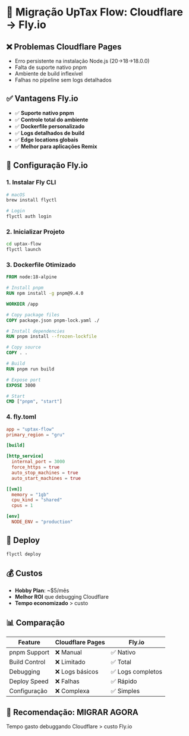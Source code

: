 # 🚀 Migração UpTax Flow: Cloudflare → Fly.io

## ❌ Problemas Cloudflare Pages
- Erro persistente na instalação Node.js (20→18→18.0.0)
- Falta de suporte nativo pnpm
- Ambiente de build inflexível
- Falhas no pipeline sem logs detalhados

## ✅ Vantagens Fly.io
- ✅ **Suporte nativo pnpm**
- ✅ **Controle total do ambiente**
- ✅ **Dockerfile personalizado**
- ✅ **Logs detalhados de build**
- ✅ **Edge locations globais**
- ✅ **Melhor para aplicações Remix**

## 🔧 Configuração Fly.io

### 1. Instalar Fly CLI
```bash
# macOS
brew install flyctl

# Login
flyctl auth login
```

### 2. Inicializar Projeto
```bash
cd uptax-flow
flyctl launch
```

### 3. Dockerfile Otimizado
```dockerfile
FROM node:18-alpine

# Install pnpm
RUN npm install -g pnpm@9.4.0

WORKDIR /app

# Copy package files
COPY package.json pnpm-lock.yaml ./

# Install dependencies
RUN pnpm install --frozen-lockfile

# Copy source
COPY . .

# Build
RUN pnpm run build

# Expose port
EXPOSE 3000

# Start
CMD ["pnpm", "start"]
```

### 4. fly.toml
```toml
app = "uptax-flow"
primary_region = "gru"

[build]

[http_service]
  internal_port = 3000
  force_https = true
  auto_stop_machines = true
  auto_start_machines = true

[[vm]]
  memory = "1gb"
  cpu_kind = "shared"
  cpus = 1

[env]
  NODE_ENV = "production"
```

## 🚀 Deploy
```bash
flyctl deploy
```

## 💰 Custos
- **Hobby Plan**: ~$5/mês
- **Melhor ROI** que debugging Cloudflare
- **Tempo economizado** > custo

## 📊 Comparação

| Feature | Cloudflare Pages | Fly.io |
|---------|------------------|--------|
| pnpm Support | ❌ Manual | ✅ Nativo |
| Build Control | ❌ Limitado | ✅ Total |
| Debugging | ❌ Logs básicos | ✅ Logs completos |
| Deploy Speed | ❌ Falhas | ✅ Rápido |
| Configuração | ❌ Complexa | ✅ Simples |

## 🎯 Recomendação: **MIGRAR AGORA**

Tempo gasto debuggando Cloudflare > custo Fly.io